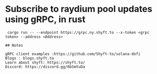 # Subscribe to raydium pool updates using gRPC, in rust

```
 cargo run -- --endpoint https://grpc.ny.shyft.to --x-token <grpc token> --address <Address>

## Notes

gRPC client examples :https://github.com/Shyft-to/solana-defi
Blogs : blogs.shyft.to
Learn about shyft: https://shyft.to/
Discord: https://discord.gg/6bSmYuDa
